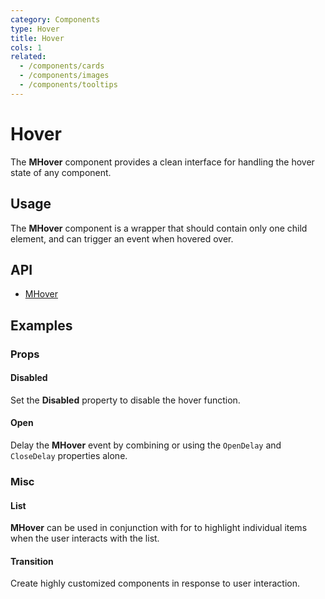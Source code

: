 ```yaml
---
category: Components
type: Hover
title: Hover
cols: 1
related:
  - /components/cards
  - /components/images
  - /components/tooltips
---
```


# Hover

The **MHover** component provides a clean interface for handling the hover state of any component.

## Usage

The **MHover** component is a wrapper that should contain only one child element, and can trigger an event when hovered over.

<hover-usage></hover-usage>

## API

- [MHover](/api/MHover)

## Examples

### Props

#### Disabled

Set the **Disabled** property to disable the hover function.

<example file="" />

#### Open

Delay the **MHover** event by combining or using the `OpenDelay` and `CloseDelay` properties alone.

<example file="" />

### Misc

#### List

**MHover** can be used in conjunction with for to highlight individual items when the user interacts with the list.

<example file="" />

#### Transition

Create highly customized components in response to user interaction.

<example file="" />